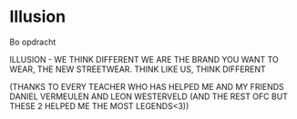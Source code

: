 # Illusion
Bo opdracht

ILLUSION - WE THINK DIFFERENT
WE ARE THE BRAND YOU WANT TO WEAR, THE NEW STREETWEAR.
THINK LIKE US, THINK DIFFERENT



(THANKS TO EVERY TEACHER WHO HAS HELPED ME AND MY FRIENDS  DANIEL VERMEULEN AND LEON WESTERVELD (AND THE REST OFC BUT THESE 2 HELPED ME THE MOST LEGENDS<3))
